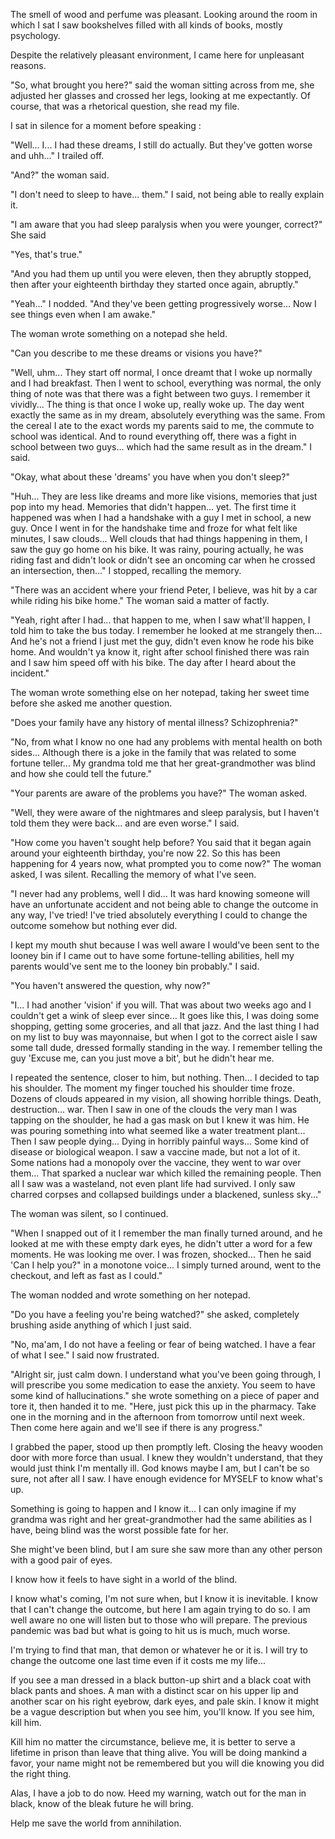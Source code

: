 The smell of wood and perfume was pleasant. Looking around the room in which I sat I saw bookshelves filled with all kinds of books, mostly psychology.

Despite the relatively pleasant environment, I came here for unpleasant reasons.

"So, what brought you here?" said the woman sitting across from me, she adjusted her glasses and crossed her legs, looking at me expectantly. Of course, that was a rhetorical question, she read my file. 

I sat in silence for a moment before speaking :

"Well... I... I had these dreams, I still do actually. But they've gotten worse and uhh..." I trailed off.

"And?" the woman said.

"I don't need to sleep to have... them." I said, not being able to really explain it.

"I am aware that you had sleep paralysis when you were younger, correct?" She said

"Yes, that's true."

"And you had them up until you were eleven, then they abruptly stopped, then after your eighteenth birthday they started once again, abruptly."

"Yeah..." I nodded. "And they've been getting progressively worse... Now I see things even when I am awake."

The woman wrote something on a notepad she held.

"Can you describe to me these dreams or visions you have?" 

"Well, uhm... They start off normal, I once dreamt that I woke up normally and I had breakfast. Then I went to school, everything was normal, the only thing of note was that there was a fight between two guys. I remember it vividly... The thing is that once I woke up, really woke up. The day went exactly the same as in my dream, absolutely everything was the same. From the cereal I ate to the exact words my parents said to me, the commute to school was identical. And to round everything off, there was a fight in school between two guys... which had the same result as in the dream." I said.

"Okay, what about these 'dreams' you have when you don't sleep?"

"Huh... They are less like dreams and more like visions, memories that just pop into my head. Memories that didn't happen... yet. The first time it happened was when I had a handshake with a guy I met in school, a new guy. Once I went in for the handshake time and froze for what felt like minutes, I saw clouds... Well clouds that had things happening in them, I saw the guy go home on his bike. It was rainy, pouring actually, he was riding fast and didn't look or didn't see an oncoming car when he crossed an intersection, then..." I stopped, recalling the memory.

"There was an accident where your friend Peter, I believe, was hit by a car while riding his bike home." The woman said a matter of factly.

"Yeah, right after I had... that happen to me, when I saw what'll happen, I told him to take the bus today. I remember he looked at me strangely then... And he's not a friend I just met the guy, didn't even know he rode his bike home. And wouldn't ya know it, right after school finished there was rain and I saw him speed off with his bike. The day after I heard about the incident."

The woman wrote something else on her notepad, taking her sweet time before she asked me another question.

"Does your family have any history of mental illness? Schizophrenia?"

"No, from what I know no one had any problems with mental health on both sides... Although there is a joke in the family that was related to some fortune teller... My grandma told me that her great-grandmother was blind and how she could tell the future."

"Your parents are aware of the problems you have?" The woman asked.

"Well, they were aware of the nightmares and sleep paralysis, but I haven't told them they were back... and are even worse." I said.

"How come you haven't sought help before? You said that it began again around your eighteenth birthday, you're now 22. So this has been happening for 4 years now, what prompted you to come now?" The woman asked, I was silent. Recalling the memory of what I've seen.

"I never had any problems, well I did... It was hard knowing someone will have an unfortunate accident and not being able to change the outcome in any way, I've tried! I've tried absolutely everything I could to change the outcome somehow but nothing ever did.

I kept my mouth shut because I was well aware I would've been sent to the looney bin if I came out to have some fortune-telling abilities, hell my parents would've sent me to the looney bin probably." I said.

"You haven't answered the question, why now?"

"I... I had another 'vision' if you will. That was about two weeks ago and I couldn't get a wink of sleep ever since... It goes like this, I was doing some shopping, getting some groceries, and all that jazz. And the last thing I had on my list to buy was mayonnaise, but when I got to the correct aisle I saw some tall dude, dressed formally standing in the way. I remember telling the guy 'Excuse me, can you just move a bit', but he didn't hear me.

I repeated the sentence, closer to him, but nothing. Then... I decided to tap his shoulder. The moment my finger touched his shoulder time froze. Dozens of clouds appeared in my vision, all showing horrible things. Death, destruction... war. Then I saw in one of the clouds the very man I was tapping on the shoulder, he had a gas mask on but I knew it was him. He was pouring something into what seemed like a water treatment plant... Then I saw people dying... Dying in horribly painful ways... Some kind of disease or biological weapon. I saw a vaccine made, but not a lot of it. Some nations had a monopoly over the vaccine, they went to war over them... That sparked a nuclear war which killed the remaining people. Then all I saw was a wasteland, not even plant life had survived. I only saw charred corpses and collapsed buildings under a blackened, sunless sky..."

The woman was silent, so I continued.

"When I snapped out of it I remember the man finally turned around, and he looked at me with these empty dark eyes, he didn't utter a word for a few moments. He was looking me over. I was frozen, shocked... Then he said 'Can I help you?" in a monotone voice... I simply turned around, went to the checkout, and left as fast as I could."

The woman nodded and wrote something on her notepad.

"Do you have a feeling you're being watched?" she asked, completely brushing aside anything of which I just said.

"No, ma'am, I do not have a feeling or fear of being watched. I have a fear of what I see." I said now frustrated.

"Alright sir, just calm down. I understand what you've been going through, I will prescribe you some medication to ease the anxiety. You seem to have some kind of hallucinations." she wrote something on a piece of paper and tore it, then handed it to me. "Here, just pick this up in the pharmacy. Take one in the morning and in the afternoon from tomorrow until next week. Then come here again and we'll see if there is any progress."

I grabbed the paper, stood up then promptly left. Closing the heavy wooden door with more force than usual. I knew they wouldn't understand, that they would just think I'm mentally ill. God knows maybe I am, but I can't be so sure, not after all I saw. I have enough evidence for MYSELF to know what's up.

Something is going to happen and I know it... I can only imagine if my grandma was right and her great-grandmother had the same abilities as I have, being blind was the worst possible fate for her. 

She might've been blind, but I am sure she saw more than any other person with a good pair of eyes. 

I know how it feels to have sight in a world of the blind.

I know what's coming, I'm not sure when, but I know it is inevitable. I know that I can't change the outcome, but here I am again trying to do so. I am well aware no one will listen but to those who will prepare. The previous pandemic was bad but what is going to hit us is much, much worse.

I'm trying to find that man, that demon or whatever he or it is. I will try to change the outcome one last time even if it costs me my life...

If you see a man dressed in a black button-up shirt and a black coat with black pants and shoes. A man with a distinct scar on his upper lip and another scar on his right eyebrow, dark eyes, and pale skin. I know it might be a vague description but when you see him, you'll know. If you see him, kill him. 

Kill him no matter the circumstance, believe me, it is better to serve a lifetime in prison than leave that thing alive. You will be doing mankind a favor, your name might not be remembered but you will die knowing you did the right thing.

Alas, I have a job to do now. Heed my warning, watch out for the man in black, know of the bleak future he will bring. 

Help me save the world from annihilation.